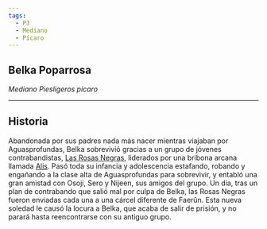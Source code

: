 ```yaml
---
tags:
  - PJ
  - Mediano
  - Pícaro
---
```

## Belka Poparrosa
*Mediano Piesligeros pícaro*
___
## Historia
Abandonada por sus padres nada más nacer mientras viajaban por Aguasprofundas, Belka sobrevivió gracias a un grupo de jóvenes contrabandistas, [Las Rosas Negras](../../Organizaciones/Las%20Rosas%20Negras.md), liderados por una bribona arcana llamada [Alis](../Alis.md). Pasó toda su infancia y adolescencia estafando, robando y engañando a la clase alta de Aguasprofundas para sobrevivir, y entabló una gran amistad con Osoji, Sero y Nijeen, sus amigos del grupo. Un día, tras un plan de contrabando que salió mal por culpa de Belka, las Rosas Negras fueron enviadas cada una a una cárcel diferente de Faerûn. Esta nueva soledad le causó la locura a Belka, que acaba de salir de prisión, y no parará hasta reencontrarse con su antiguo grupo.